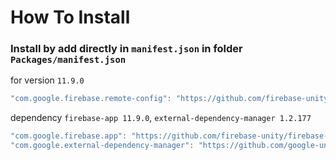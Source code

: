 # How To Install

### Install by add directly in `manifest.json` in folder `Packages/manifest.json`

for version `11.9.0`
```csharp
"com.google.firebase.remote-config": "https://github.com/firebase-unity/firebase-remote-config.git#11.9.0",
```


dependency `firebase-app 11.9.0`, `external-dependency-manager 1.2.177`
```csharp
"com.google.firebase.app": "https://github.com/firebase-unity/firebase-app.git#11.9.0",
"com.google.external-dependency-manager": "https://github.com/google-unity/external-dependency-manager.git#1.2.177",
```